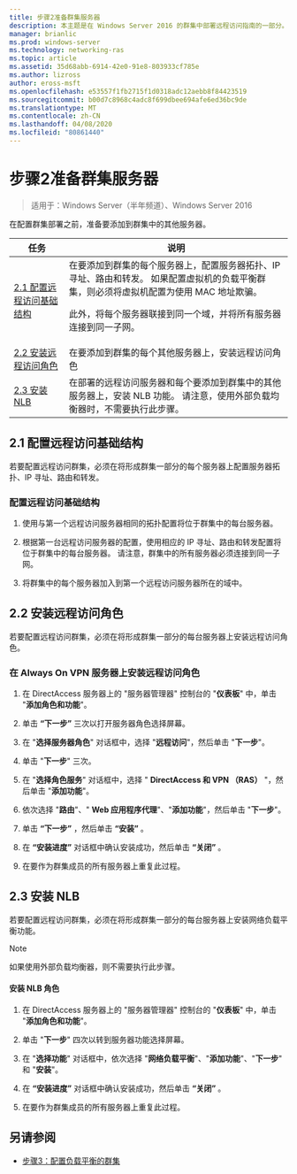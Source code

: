 ```yaml
---
title: 步骤2准备群集服务器
description: 本主题是在 Windows Server 2016 的群集中部署远程访问指南的一部分。
manager: brianlic
ms.prod: windows-server
ms.technology: networking-ras
ms.topic: article
ms.assetid: 35d68abb-6914-42e0-91e8-803933cf785e
ms.author: lizross
author: eross-msft
ms.openlocfilehash: e53557f1fb2715f1d0318adc12aebb8f84423519
ms.sourcegitcommit: b00d7c8968c4adc8f699dbee694afe6ed36bc9de
ms.translationtype: MT
ms.contentlocale: zh-CN
ms.lasthandoff: 04/08/2020
ms.locfileid: "80861440"
---
```

# <a name="step-2-prepare-cluster-servers"></a>步骤2准备群集服务器

>适用于：Windows Server（半年频道）、Windows Server 2016

在配置群集部署之前，准备要添加到群集中的其他服务器。  
  
|任务|说明|  
|----|--------|  
|[2.1 配置远程访问基础结构](#BKMK_config)|在要添加到群集的每个服务器上，配置服务器拓扑、IP 寻址、路由和转发。 如果配置虚拟机的负载平衡群集，则必须将虚拟机配置为使用 MAC 地址欺骗。<p>此外，将每个服务器联接到同一个域，并将所有服务器连接到同一子网。|  
|[2.2 安装远程访问角色](#BKMK_Install)|在要添加到群集的每个其他服务器上，安装远程访问角色|  
|[2.3 安装 NLB](#BKMK_NLB)|在部署的远程访问服务器和每个要添加到群集中的其他服务器上，安装 NLB 功能。 请注意，使用外部负载均衡器时，不需要执行此步骤。|  
  
## <a name="21-configure-the-remote-access-infrastructure"></a><a name="BKMK_config"></a>2.1 配置远程访问基础结构  
若要配置远程访问群集，必须在将形成群集一部分的每个服务器上配置服务器拓扑、IP 寻址、路由和转发。  
  
### <a name="to-configure-the-remote-access-infrastructure"></a>配置远程访问基础结构  
  
1.  使用与第一个远程访问服务器相同的拓扑配置将位于群集中的每台服务器。  
  
2.  根据第一台远程访问服务器的配置，使用相应的 IP 寻址、路由和转发配置将位于群集中的每台服务器。 请注意，群集中的所有服务器必须连接到同一子网。  
  
3.  将群集中的每个服务器加入到第一个远程访问服务器所在的域中。  
  
## <a name="22-install-the-remote-access-role"></a><a name="BKMK_Install"></a>2.2 安装远程访问角色  
若要配置远程访问群集，必须在将形成群集一部分的每台服务器上安装远程访问角色。  
  
### <a name="to-install-the-remote-access-role-on-always-on-vpn-servers"></a>在 Always On VPN 服务器上安装远程访问角色  
  
1.  在 DirectAccess 服务器上的 "服务器管理器" 控制台的 "**仪表板**" 中，单击 "**添加角色和功能**"。  
  
2.  单击 **“下一步”** 三次以打开服务器角色选择屏幕。  
  
3.  在 "**选择服务器角色**" 对话框中，选择 "**远程访问**"，然后单击 "**下一步**"。  
  
4.  单击 "**下一步**" 三次。  
  
5.  在 "**选择角色服务**" 对话框中，选择 " **DirectAccess 和 VPN （RAS）** "，然后单击 "**添加功能**"。  
  
6.  依次选择 "**路由**"、" **Web 应用程序代理**"、"**添加功能**"，然后单击 "**下一步**"。  
  
7. 单击 **“下一步”** ，然后单击 **“安装”** 。  
  
8.  在 **“安装进度”** 对话框中确认安装成功，然后单击 **“关闭”** 。  
  
9.  在要作为群集成员的所有服务器上重复此过程。  
  
## <a name="23-install-nlb"></a><a name="BKMK_NLB"></a>2.3 安装 NLB  
若要配置远程访问群集，必须在将形成群集一部分的每台服务器上安装网络负载平衡功能。  
  
> [!NOTE]  
> 如果使用外部负载均衡器，则不需要执行此步骤。  
  
#### <a name="to-install-the-nlb-role"></a>安装 NLB 角色  
  
1.  在 DirectAccess 服务器上的 "服务器管理器" 控制台的 "**仪表板**" 中，单击 "**添加角色和功能**"。  
  
2.  单击 "**下一步**" 四次以转到服务器功能选择屏幕。  
  
3.  在 "**选择功能**" 对话框中，依次选择 "**网络负载平衡**"、"**添加功能**"、"**下一步**" 和 "**安装**"。  
  
4.  在 **“安装进度”** 对话框中确认安装成功，然后单击 **“关闭”** 。  
  
5.  在要作为群集成员的所有服务器上重复此过程。  
  
## <a name="see-also"></a><a name="BKMK_Links"></a>另请参阅  
  
-   [步骤3：配置负载平衡的群集](Step-3-Configure-a-Load-Balanced-Cluster.md)  
  


